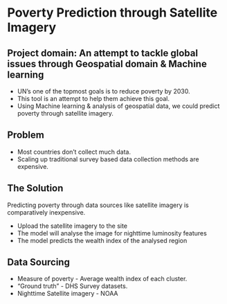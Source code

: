 # Poverty Prediction through Satellite Imagery

## Project domain: An attempt to tackle global issues through Geospatial domain & Machine learning
- UN’s one of the topmost goals is to reduce poverty by 2030.
- This tool is an attempt to help them achieve this goal. 
- Using Machine learning & analysis of geospatial data,    we could predict poverty through satellite imagery.

## Problem
- Most countries don’t collect much data.
- Scaling up traditional survey based data collection methods are expensive.

## The Solution
Predicting poverty through data sources like satellite imagery is comparatively inexpensive. 
- Upload the satellite imagery to the site
- The model will analyse the image for nighttime luminosity features
- The model predicts the wealth index of the analysed region

## Data Sourcing
- Measure of poverty - Average wealth index of each cluster.
- “Ground truth” - DHS Survey datasets.
- Nighttime Satellite imagery - NOAA
